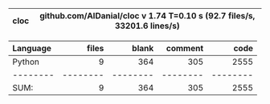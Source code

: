 cloc|github.com/AlDanial/cloc v 1.74  T=0.10 s (92.7 files/s, 33201.6 lines/s)
--- | ---

Language|files|blank|comment|code
:-------|-------:|-------:|-------:|-------:
Python|9|364|305|2555
--------|--------|--------|--------|--------
SUM:|9|364|305|2555
